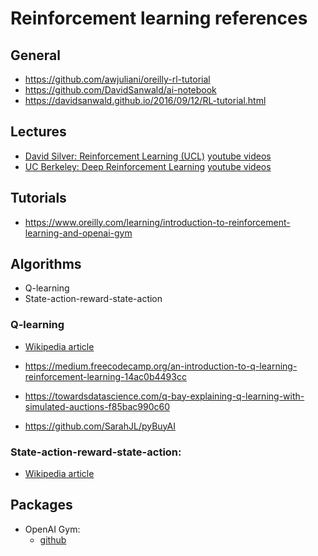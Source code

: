 # Reinforcement learning references


## General

- https://github.com/awjuliani/oreilly-rl-tutorial
- https://github.com/DavidSanwald/ai-notebook
- https://davidsanwald.github.io/2016/09/12/RL-tutorial.html


## Lectures

- [David Silver: Reinforcement Learning (UCL)](http://www0.cs.ucl.ac.uk/staff/d.silver/web/Teaching.html) [youtube videos](https://www.youtube.com/watch?v=2pWv7GOvuf0)
- [UC Berkeley: Deep Reinforcement Learning](http://rail.eecs.berkeley.edu/deeprlcourse/) [youtube
  videos]()

## Tutorials
- https://www.oreilly.com/learning/introduction-to-reinforcement-learning-and-openai-gym


## Algorithms

- Q-learning
- State-action-reward-state-action


### Q-learning

- [Wikipedia article](https://en.wikipedia.org/wiki/Q-learning)

- https://medium.freecodecamp.org/an-introduction-to-q-learning-reinforcement-learning-14ac0b4493cc
- https://towardsdatascience.com/q-bay-explaining-q-learning-with-simulated-auctions-f85bac990c60
- https://github.com/SarahJL/pyBuyAI

### State-action-reward-state-action:

- [Wikipedia article](https://en.wikipedia.org/wiki/State%E2%80%93action%E2%80%93reward%E2%80%93state%E2%80%93action)


## Packages

- OpenAI Gym:
    - [github](https://github.com/openai/gym)

